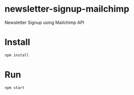 # newsletter-signup-mailchimp
Newsletter Signup using Mailchimp API

# Install

```sh
npm install
```

# Run

```sh
npm start
```
